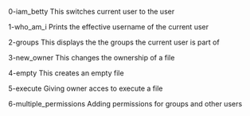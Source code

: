 0-iam_betty
This switches current user to the user

1-who_am_i
Prints the effective username of the current user
 
2-groups 
This displays the the groups the current user is part of

3-new_owner
This changes the ownership of a file 

4-empty
This creates an empty file 

5-execute
Giving owner acces to execute a file 

6-multiple_permissions 
Adding permissions for groups and other users

